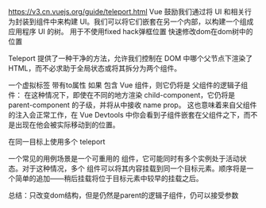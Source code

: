 https://v3.cn.vuejs.org/guide/teleport.html
Vue 鼓励我们通过将 UI 和相关行为封装到组件中来构建 UI。我们可以将它们嵌套在另一个内部，以构建一个组成应用程序 UI 的树。
用于不使用fixed hack弹框位置 快速修改dom在dom树中的位置

Teleport 提供了一种干净的方法，允许我们控制在 DOM 中哪个父节点下渲染了 HTML，而不必求助于全局状态或将其拆分为两个组件。

<!-- <teleport to="body">
  <div v-if="modalOpen" class="modal">
    <div>
      I'm a teleported modal! 
      (My parent is "body")
      <button @click="modalOpen = false">
        Close
      </button>
    </div>
  </div>
</teleport> -->

一个虚拟标签 带有to属性 
如果 <teleport> 包含 Vue 组件，则它仍将是 <teleport> 父组件的逻辑子组件：
在这种情况下，即使在不同的地方渲染 child-component，它仍将是 parent-component 的子级，并将从中接收 name prop。
这也意味着来自父组件的注入会正常工作，在 Vue Devtools 中你会看到子组件嵌套在父组件之下，而不是出现在他会被实际移动到的位置。

在同一目标上使用多个 teleport

一个常见的用例场景是一个可重用的 <Modal> 组件，它可能同时有多个实例处于活动状态。对于这种情况，多个 <teleport> 组件可以将其内容挂载到同一个目标元素。顺序将是一个简单的追加——稍后挂载将位于目标元素中较早的挂载之后。


总结：只改变dom结构，但是仍然是parent的逻辑子组件，仍可以接受参数






